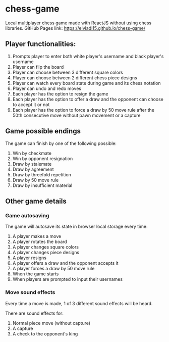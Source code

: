 # chess-game

Local multiplayer chess game made with ReactJS without using chess libraries.
GitHub Pages link: https://elvladi15.github.io/chess-game/

## Player functionalities:

1. Prompts player to enter both white player's username and black player's username
2. Player can flip the board
3. Player can choose between 3 different square colors
4. Player can choose between 2 different chess piece designs
5. Player can watch every board state during game and its chess notation
6. Player can undo and redo moves
7. Each player has the option to resign the game
8. Each player has the option to offer a draw and the opponent can choose to accept it or not
9. Each player has the option to force a draw by 50 move rule after the 50th consecutive move without pawn movement or a capture

## Game possible endings

The game can finish by one of the following possible:

1. Win by checkmate
2. Win by opponent resignation
3. Draw by stalemate
4. Draw by agreement
5. Draw by threefold repetition
6. Draw by 50 move rule
7. Draw by insufficient material

## Other game details

### Game autosaving

The game will autosave its state in browser local storage every time:

1. A player makes a move
2. A player rotates the board
3. A player changes square colors
4. A player changes piece designs
5. A player resigns
6. A player offers a draw and the opponent accepts it
7. A player forces a draw by 50 move rule
8. When the game starts
9. When players are prompted to input their usernames

### Move sound effects

Every time a move is made, 1 of 3 different sound effects will be heard.

There are sound effects for:

1. Normal piece move (without capture)
2. A capture
3. A check to the opponent's king
